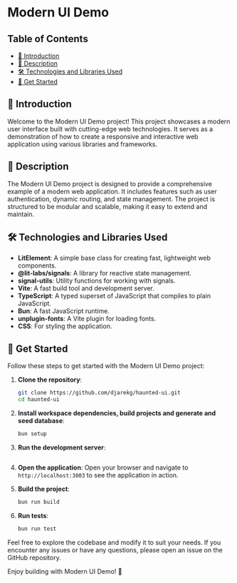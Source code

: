 # Modern UI Demo

## Table of Contents
- [📖 Introduction](#introduction)
- [📝 Description](#description)
- [🛠️ Technologies and Libraries Used](#technologies-and-libraries-used)
- [🚀 Get Started](#get-started)

## 📖 Introduction
Welcome to the Modern UI Demo project! This project showcases a modern user interface built with cutting-edge web technologies. It serves as a demonstration of how to create a responsive and interactive web application using various libraries and frameworks.

## 📝 Description
The Modern UI Demo project is designed to provide a comprehensive example of a modern web application. It includes features such as user authentication, dynamic routing, and state management. The project is structured to be modular and scalable, making it easy to extend and maintain.

## 🛠️ Technologies and Libraries Used
- **LitElement**: A simple base class for creating fast, lightweight web components.
- **@lit-labs/signals**: A library for reactive state management.
- **signal-utils**: Utility functions for working with signals.
- **Vite**: A fast build tool and development server.
- **TypeScript**: A typed superset of JavaScript that compiles to plain JavaScript.
- **Bun**: A fast JavaScript runtime.
- **unplugin-fonts**: A Vite plugin for loading fonts.
- **CSS**: For styling the application.

## 🚀 Get Started
Follow these steps to get started with the Modern UI Demo project:

1. **Clone the repository**:
    ```sh
    git clone https://github.com/djarekg/haunted-ui.git
    cd haunted-ui
    ```

2. **Install workspace dependencies, build projects and generate and seed database**:
    ```sh
    bun setup
    ```

3. **Run the development server**:
    ```sh

    ```

4. **Open the application**:
    Open your browser and navigate to `http://localhost:3003` to see the application in action.

5. **Build the project**:
    ```sh
    bun run build
    ```

6. **Run tests**:
    ```sh
    bun run test
    ```

Feel free to explore the codebase and modify it to suit your needs. If you encounter any issues or have any questions, please open an issue on the GitHub repository.

Enjoy building with Modern UI Demo! 🎉
